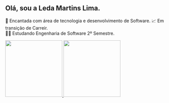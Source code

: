 ## Olá, sou a Leda Martins Lima.
🤩 Encantada com área de tecnologia e desenvolvimento de Software.
📈 Em transição de Carreir.<br>
👩‍🎓 Estudando  Engenharia de Software  2º Semestre.
<div>
    <a href="https://github.com/LedamLima">
    <img height="180cm" src=" https://github-readme-stats.vercel.app/api/wakatime?username=LedamLima)](https://github.com/anuraghazra/github-readme-stats)">
         <img height="180cm" src=" https://github-readme-stats.vercel.app/api/wakatime?username=LedamLima)](https://github.com/anuraghazra/github-readme-stats)"></div>
